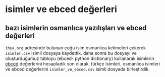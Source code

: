 # isimler ve ebced değerleri
## bazı isimlerin osmanlıca yazılışları ve ebced değerleri

```ihya.org``` adresinde bulunan çoğu isim osmanlıca kelimeleri çekerek ```isimler.csv```  isimli dosyaya kaydettik.
daha sonra bu dosyayı ve oluşturduğumuz tabloyu (ebced- python dictionary) kullanarak isimlerin [ebced](https://tr.wikipedia.org/wiki/Ebced_hesab%C4%B1) değerlerini hesapladık
son olarak, türkçe isimleri, osmanlıca isimleri ve ebced değerlerini  ```isimler_ve_ebced.csv``` isimli dosyada birleştirdik.
